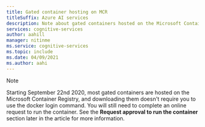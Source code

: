 ```yaml
---
title: Gated container hosting on MCR
titleSuffix: Azure AI services
description: Note about gated containers hosted on the Microsoft Container Registry (MCR)
services: cognitive-services
author: aahill
manager: nitinme
ms.service: cognitive-services
ms.topic: include
ms.date: 04/09/2021
ms.author: aahi
---
```


> [!NOTE]
> Starting September 22nd 2020, most gated containers are hosted on the Microsoft Container Registry, and downloading them doesn't require you to use the docker login command. You will still need to complete an online request to run the container. See the **Request approval to run the container** section later in the article for more information.
